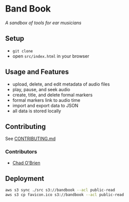 # Band Book

*A sandbox of tools for ear musicians*

## Setup

- `git clone`
- open `src/index.html` in your browser

## Usage and Features

- upload, delete, and edit metadata of audio files
- play, pause, and seek audio
- create, title, and delete formal markers
- formal markers link to audio time
- import and export data to JSON
- all data is stored locally

## Contributing

See [CONTRIBUTING.md](CONTRIBUTING.md)

### Contributors

- [Chad O'Brien](http://github.com/csobrien90)

## Deployment

```bash
aws s3 sync ./src s3://bandbook --acl public-read
aws s3 cp favicon.ico s3://bandbook --acl public-read
```
